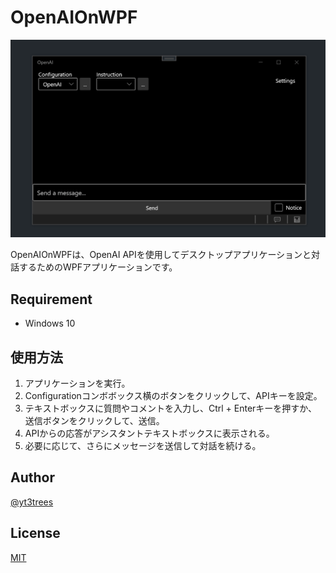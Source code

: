# OpenAIOnWPF

![gif](./!image/OpenAIOnWPF.gif)

OpenAIOnWPFは、OpenAI APIを使用してデスクトップアプリケーションと対話するためのWPFアプリケーションです。

## Requirement
- Windows 10

## 使用方法
1. アプリケーションを実行。
2. Configurationコンボボックス横のボタンをクリックして、APIキーを設定。
3. テキストボックスに質問やコメントを入力し、Ctrl + Enterキーを押すか、送信ボタンをクリックして、送信。
4. APIからの応答がアシスタントテキストボックスに表示される。
5. 必要に応じて、さらにメッセージを送信して対話を続ける。

## Author

[@yt3trees](https://twitter.com/yt3trees)

## License

[MIT](https://github.com/yt3trees/OpenAIOnWPF/blob/main/LICENSE)